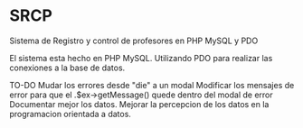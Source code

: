 # SRCP
Sistema de Registro y control de profesores en PHP MySQL y PDO

El sistema esta hecho en PHP MySQL. Utilizando PDO para realizar las conexiones a la base de datos.

TO-DO
Mudar los errores desde "die" a un modal
Modificar los mensajes de error para que el .$ex->getMessage() quede dentro del modal de error
Documentar mejor los datos.
Mejorar la percepcion de los datos en la programacion orientada a datos.